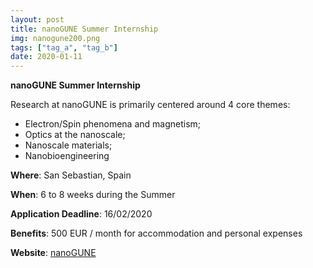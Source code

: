 ```yaml
---
layout: post
title: nanoGUNE Summer Internship 
img: nanogune200.png
tags: ["tag_a", "tag_b"]
date: 2020-01-11
---
```


**nanoGUNE Summer Internship**

Research at nanoGUNE is primarily centered around 4 core themes: 
 - Electron/Spin phenomena and magnetism;
 - Optics at the nanoscale;
 - Nanoscale materials;
 - Nanobioengineering

**Where**: San Sebastian, Spain

**When**: 6 to 8 weeks during the Summer 

**Application Deadline**: 16/02/2020 

**Benefits**: 500 EUR / month for accommodation and personal expenses 

**Website**: [nanoGUNE](https://www.nanogune.eu/summer-internship)


